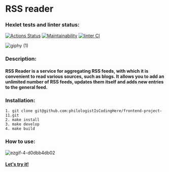 # RSS reader
### Hexlet tests and linter status:
[![Actions Status](https://github.com/philologistIsCodingHere/frontend-project-11/workflows/hexlet-check/badge.svg)](https://github.com/philologistIsCodingHere/frontend-project-11/actions)
[![Maintainability](https://api.codeclimate.com/v1/badges/85afdad7d3634e41e5c7/maintainability)](https://codeclimate.com/github/philologistIsCodingHere/frontend-project-11/maintainability)
[![linter CI](https://github.com/philologistIsCodingHere/frontend-project-11/actions/workflows/mylinter.yml/badge.svg)](https://github.com/philologistIsCodingHere/frontend-project-11/actions/workflows/mylinter.yml)

![giphy (1)](https://github.com/philologistIsCodingHere/frontend-project-11/assets/117982938/8edac6e5-a14b-4d79-9e19-c2834b140454)

### Description:
#### RSS Reader is a service for aggregating RSS feeds, with which it is convenient to read various sources, such as blogs. It allows you to add an unlimited number of RSS feeds, updates them itself and adds new entries to the general feed.
### Installation:
```
1. git clone git@github.com:philologistIsCodingHere/frontend-project-11.git
2. make install
3. make develop
4. make build
```
### How to use:
![ezgif-4-d0dbb4db02](https://github.com/philologistIsCodingHere/frontend-project-11/assets/117982938/22476fbe-9f36-4ba4-aa19-781691735eb0)
#### [Let's try it!](https://frontend-project-11-philologistiscodinghere.vercel.app/)
